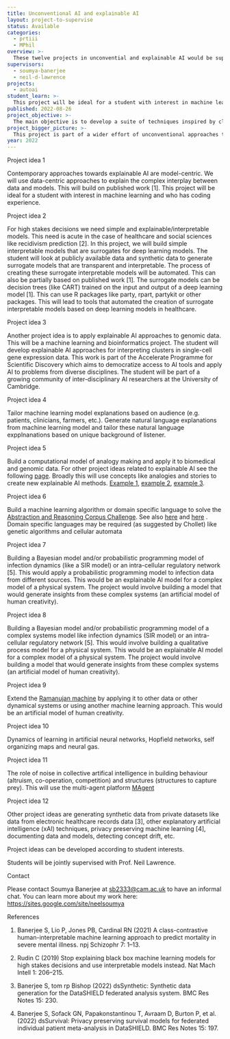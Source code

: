 ```yaml
---
title: Unconventional AI and explainable AI
layout: project-to-supervise
status: Available
categories:
  - prtiii
  - MPhil
overview: >-
  These twelve projects in unconvential and explainable AI would be supervised by Soumya Banerjee. 
supervisors:
  - soumya-banerjee
  - neil-d-lawrence
projects:
  - autoai
student_learn: >-
  This project will be ideal for a student with interest in machine learning and who has coding experience. This work is part of the Accelerate Programme for Scientific Discovery which aims to democratize access to AI tools and apply AI to problems from diverse disciplines. The student will be part of a growing community of inter-disciplinary AI researchers at the University of Cambridge.
published: 2022-08-26
project_objective: >-
  The main objective is to develop a suite of techniques inspired by classical AI to inform explainable AI.
project_bigger_picture: >-
  This project is part of a wider effort of unconventional approaches to AI. 
year: 2022
---
```


Project idea 1


Contemporary approaches towards explainable AI are model-centric. We will use data-centric approaches to explain the complex interplay between data and models. This will build on published work [1]. This project will be ideal for a student with interest in machine learning and who has coding experience. 


Project idea 2


For high stakes decisions we need simple and explainable/interpretable models. This need is acute in the case of healthcare and social sciences like recidivism prediction [2]. In this project, we will build simple interpretable models that are surrogates for deep learning models. The student will look at publicly available data and synthetic data to generate surrogate models that are transparent and interpretable. The process of creating these surrogate interpretable models will be automated. This can also be partially based on published work [1]. The surrogate models can be decision trees (like CART) trained on the input and output of a deep learning model [1].   This can use R packages like party, rpart, partykit or other packages. This will lead to tools that automated the creation of surrogate interpretable models based on deep learning models in healthcare. 


Project idea 3


Another project idea is to apply explainable AI approaches to genomic data. This will be a machine learning and bioinformatics project. The student will develop explainable AI approaches for interpreting clusters in single-cell gene expression data. This work is part of the Accelerate Programme for Scientific Discovery which aims to democratize access to AI tools and apply AI to problems from diverse disciplines. The student will be part of a growing community of inter-disciplinary AI researchers at the University of Cambridge. 


Project idea 4


Tailor machine learning model explanations based on audience (e.g. patients, clinicians, farmers, etc.). Generate natural language explanations from machine learning model and tailor these natural language expplnanations based on unique background of listener.


Project idea 5

 
Build a computational model of analogy making and apply it to biomedical and genomic data. For other project ideas related to explainable AI see the following [page](https://github.com/neelsoumya/special_topics_unconventional_AI/). Broadly this will use concepts like analogies and stories to create new explainable AI methods. [Example 1](https://github.com/Tijl/ANASIME), [example 2](https://github.com/crazydonkey200/SMEPy), [example 3](https://github.com/fargonauts/copycat).


Project idea 6

 
Build a machine learning algorithm or domain specific language to solve the [Abstraction and Reasoning Corpus Challenge](https://github.com/fchollet/ARC). See also [here](https://blog.jovian.ai/finishing-2nd-in-kaggles-abstraction-and-reasoning-challenge-24e59c07b50a) and [here](https://github.com/alejandrodemiquel/ARC_Kaggle) . Domain specific languages may be required (as suggested by Chollet) like genetic algorithms and cellular automata


Project idea 7


Building a Bayesian model and/or probabilistic programming model of infection dynamics (like a SIR model) or an intra-cellular regulatory network [5]. This would apply a probabilistic programming model to infection data from different sources. This would be an explainable AI model for a complex model of a physical system. The project would involve building a model that would generate insights from these complex systems (an artificial model of human creativity).


Project idea 8


Building a Bayesian model and/or probabilistic programming model of a complex systems model like infection dynamics (SIR model) or an intra-cellular regulatory network [5]. This would involve building a qualitative process model for a physical system. This would be an explainable AI model for a complex model of a physical system. The project would involve building a model that would generate insights from these complex systems (an artificial model of human creativity).


Project idea 9


Extend the [Ramanujan machine](https://github.com/RamanujanMachine/RamanujanMachine) by applying it to other data or other dynamical systems or using another machine learning approach. This would be an artificial model of human creativity.


Project idea 10


Dynamics of learning in artificial neural networks, Hopfield networks, self organizing maps and neural gas.


Project idea 11 

 
The role of noise in collective artifical intelligence in building behaviour (altruism, co-operation, competition) and structures (structures to capture prey). This will use the multi-agent platform [MAgent](https://github.com/geek-ai/MAgent)


Project idea 12


Other project ideas are generating synthetic data from private datasets like data from electronic healthcare records data [3], other explanatory artificial intelligence (xAI) techniques, privacy preserving machine learning [4], documenting data and models, detecting concept drift, etc. 


Project ideas can be developed according to student interests. 


Students will be jointly supervised with Prof. Neil Lawrence.


Contact


Please contact Soumya Banerjee at sb2333@cam.ac.uk to have an informal chat. You can learn more about my work here: https://sites.google.com/site/neelsoumya 


References 

1. Banerjee S, Lio P, Jones PB, Cardinal RN (2021) A class-contrastive human-interpretable machine learning approach to predict mortality in severe mental illness. npj Schizophr 7: 1–13. 

2. Rudin C (2019) Stop explaining black box machine learning models for high stakes decisions and use interpretable models instead. Nat Mach Intell 1: 206–215. 

3. Banerjee S, tom rp Bishop (2022) dsSynthetic: Synthetic data generation for the DataSHIELD federated analysis system. BMC Res Notes 15: 230. 

4. Banerjee S, Sofack GN, Papakonstantinou T, Avraam D, Burton P, et al. (2022) dsSurvival: Privacy preserving survival models for federated individual patient meta-analysis in DataSHIELD. BMC Res Notes 15: 197.
